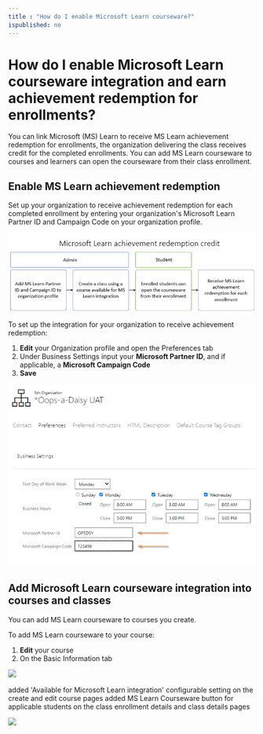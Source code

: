 ```yaml
---
title : "How do I enable Microsoft Learn courseware?"
ispublished: no
---
```


# How do I enable Microsoft Learn courseware integration and earn achievement redemption for enrollments?

You can link Microsoft (MS) Learn to receive MS Learn achievement redemption for enrollments, the organization delivering the class receives credit for the completed enrollments. You can add MS Learn courseware to courses and learners can open the courseware from their class enrollment.

## Enable MS Learn achievement redemption
Set up your organization to receive achievement redemption for each completed enrollment by entering your organization's Microsoft Learn Partner ID and Campaign Code on your organization profile.

![](/tms/images/mslearn-redemption.png)

To set up the integration for your organization to receive achievement redemption:
1. **Edit** your Organization profile and open the Preferences tab
1. Under Business Settings input your **Microsoft Partner ID**, and if applicable, a **Microsoft Campaign Code**
1. **Save**

![](/tms/images/ms-id.png)

## Add Microsoft Learn courseware integration into courses and classes
You can add MS Learn courseware to courses you create. 

To add MS Learn courseware to your course:
1. **Edit** your course
1. On the Basic Information tab 

![](/tms/images/ms-courseid.png)

added 'Available for Microsoft Learn integration' configurable setting on the create and edit course pages
added MS Learn Courseware button for applicable students on the class enrollment details and class details pages

![](/tms/images/ms-button.png)
